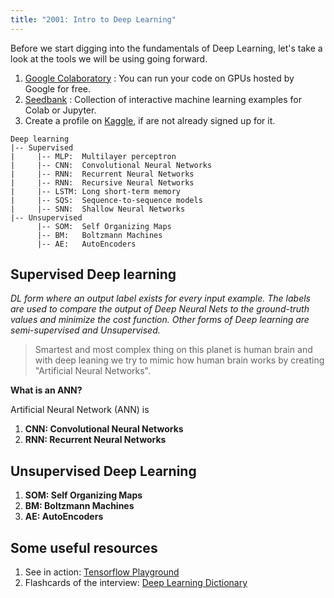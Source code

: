 ```yaml
---
title: "2001: Intro to Deep Learning"
---
```


Before we start digging into the fundamentals of Deep Learning, let's take a look at the tools we will be using going forward.

1. [Google Colaboratory](http://colab.research.google.com/) : You can run your code on GPUs hosted by Google for free.
2. [Seedbank](https://research.google.com/seedbank/) : Collection of interactive machine learning examples for Colab or Jupyter.
3. Create a profile on [Kaggle](https://www.kaggle.com/), if are not already signed up for it.

```
Deep learning
|-- Supervised
|     |-- MLP:  Multilayer perceptron
|     |-- CNN:  Convolutional Neural Networks
|     |-- RNN:  Recurrent Neural Networks
|     |-- RNN:  Recursive Neural Networks
|     |-- LSTM: Long short-term memory
|     |-- SQS:  Sequence-to-sequence models
|     |-- SNN:  Shallow Neural Networks
|-- Unsupervised
      |-- SOM:  Self Organizing Maps
      |-- BM:   Boltzmann Machines
      |-- AE:   AutoEncoders
```

## Supervised Deep learning
*DL form where an output label exists for every input example. The labels are used to compare the output of Deep Neural Nets to the ground-truth values and minimize the cost function. Other forms of Deep learning are semi-supervised and Unsupervised.*

> Smartest and most complex thing on this planet is human brain and with deep leaning we try to mimic how human brain works by creating "Artificial Neural Networks".

**What is an ANN?**

Artificial Neural Network (ANN) is

<!-- Image for ANN -->
<!-- <p align="center">
  <img src="./../../../../assets/images/colored_neural_network.svg"/>
</p> -->

1. **CNN: Convolutional Neural Networks**
2. **RNN: Recurrent Neural Networks**

## Unsupervised Deep Learning

1. **SOM: Self Organizing Maps**
2. **BM:  Boltzmann Machines**
3. **AE:  AutoEncoders**

## **Some useful resources**
  1. See in action: [Tensorflow Playground](https://playground.tensorflow.org/)
  2. Flashcards of the interview: [Deep Learning Dictionary](https://towardsdatascience.com/the-deep-learning-ai-dictionary-ade421df39e4)
